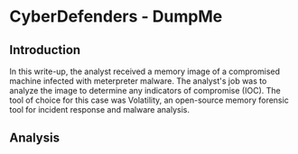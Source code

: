 # CyberDefenders - DumpMe
## Introduction
In this write-up, the analyst received a memory image of a compromised machine infected with meterpreter malware.  The analyst's job was to analyze the image to determine any indicators of compromise (IOC). The tool of choice for this case was Volatility, an open-source memory forensic tool for incident response and malware analysis. 

## Analysis
